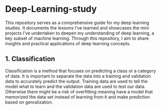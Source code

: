 # Deep-Learning-study
This repository serves as a comprehensive guide for my deep learning studies. It documents the lessons I've learned and showcases the mini projects I've undertaken to deepen my understanding of deep learning, a key subset of machine learning. Through this repository, I aim to share insights and practical applications of deep learning concepts.

## 1. Classification
Classification is a method that focuses on predicting a class or a category of data. It is important to separate the data into a training and validation data to accurately predict the output. Training data are used to tell the model what to learn and the validation data are used to test our data.  Otherwise there might be a risk of overfitting meaning have a model that memorized the data set instead of learning from it and make prediction based on genralization.
